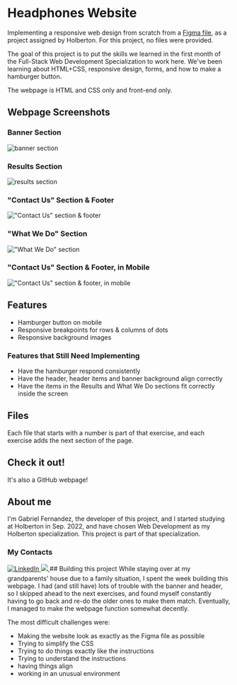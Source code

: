 # Headphones Website
Implementing a responsive web design from scratch from a [Figma file](https://www.figma.com/file/FfnVADRC9xgI3yiZliTBYZ/Holberton-School---Headphone-company?type=design&node-id=0%3A487&mode=dev), as a project assigned by Holberton. For this project, no files were provided.

The goal of this project is to put the skills we learned in the first month of the Full-Stack Web Development Specialization to work here. We've been learning about HTML+CSS, responsive design, forms, and how to make a hamburger button.

The webpage is HTML and CSS only and front-end only.
## Webpage Screenshots
### Banner Section
![banner section](readme_images/0.png)
### Results Section
![results section](readme_images/1.png)
### "Contact Us" Section & Footer
!["Contact Us" section & footer](readme_images/2.png)
### "What We Do" Section
!["What We Do" section](readme_images/3.png)
### "Contact Us" Section & Footer, in Mobile
!["Contact Us" section & footer, in mobile](readme_images/4.png)
## Features
- Hamburger button on mobile
- Responsive breakpoints for rows & columns of dots
- Responsive background images
### Features that Still Need Implementing
- Have the hamburger respond consistently
- Have the header, header items and banner background align correctly
- Have the items in the Results and What We Do sections fit correctly inside the screen
## Files
Each file that starts with a number is part of that exercise, and each exercise adds the next section of the page.
## Check it out!
It's also a GitHub webpage!
## About me
I'm Gabriel Fernandez, the developer of this project, and I started studying at Holberton in Sep. 2022, and have chosen Web Development as my Holberton specialization. This project is part of that specialization.
### My Contacts
<a href="https://www.linkedin.com/in/gabriel-fernandez-415609278/" target="_blank">
<img src=https://img.shields.io/badge/linkedin-%231E77B5.svg?&style=for-the-badge&logo=linkedin&logoColor=white alt=LinkedIn style="margin-bottom: 5px;" />
</a>

<a href="https://twitter.com/gabe_programs" target="_blank">
<img src="https://img.shields.io/badge/X-000000?style=for-the-badge&logo=x&logoColor=white" />
</a>
## Building this project
While staying over at my grandparents' house due to a family situation, I spent the week building this webpage. I had (and still have) lots of trouble with the banner and header, so I skipped ahead to the next exercises, and found myself constantly having to go back and re-do the older ones to make them match. Eventually, I managed to make the webpage function somewhat decently.

The most difficult challenges were:
- Making the website look as exactly as the Figma file as possible
- Trying to simplify the CSS
- Trying to do things exactly like the instructions
- Trying to understand the instructions
- having things align
- working in an unusual environment

